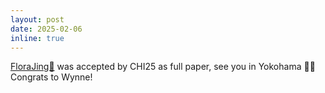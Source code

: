 ```yaml
---
layout: post
date: 2025-02-06
inline: true
---
```


[FloraJing🪷](https://arxiv.org/html/2503.06122v1) was accepted by CHI25 as full paper, see you in Yokohama 🌊🌸 Congrats to Wynne!
